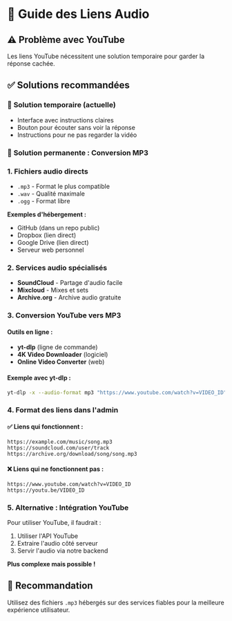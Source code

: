 # 🎵 Guide des Liens Audio

## ⚠️ Problème avec YouTube
Les liens YouTube nécessitent une solution temporaire pour garder la réponse cachée.

## ✅ Solutions recommandées

### 🎯 **Solution temporaire (actuelle)**
- Interface avec instructions claires
- Bouton pour écouter sans voir la réponse
- Instructions pour ne pas regarder la vidéo

### 🔧 **Solution permanente : Conversion MP3**

### 1. **Fichiers audio directs**
- `.mp3` - Format le plus compatible
- `.wav` - Qualité maximale
- `.ogg` - Format libre

**Exemples d'hébergement :**
- GitHub (dans un repo public)
- Dropbox (lien direct)
- Google Drive (lien direct)
- Serveur web personnel

### 2. **Services audio spécialisés**
- **SoundCloud** - Partage d'audio facile
- **Mixcloud** - Mixes et sets
- **Archive.org** - Archive audio gratuite

### 3. **Conversion YouTube vers MP3**

#### Outils en ligne :
- **yt-dlp** (ligne de commande)
- **4K Video Downloader** (logiciel)
- **Online Video Converter** (web)

#### Exemple avec yt-dlp :
```bash
yt-dlp -x --audio-format mp3 "https://www.youtube.com/watch?v=VIDEO_ID"
```

### 4. **Format des liens dans l'admin**

#### ✅ Liens qui fonctionnent :
```
https://example.com/music/song.mp3
https://soundcloud.com/user/track
https://archive.org/download/song/song.mp3
```

#### ❌ Liens qui ne fonctionnent pas :
```
https://www.youtube.com/watch?v=VIDEO_ID
https://youtu.be/VIDEO_ID
```

### 5. **Alternative : Intégration YouTube**

Pour utiliser YouTube, il faudrait :
1. Utiliser l'API YouTube
2. Extraire l'audio côté serveur
3. Servir l'audio via notre backend

**Plus complexe mais possible !**

## 🎯 Recommandation
Utilisez des fichiers `.mp3` hébergés sur des services fiables pour la meilleure expérience utilisateur.
